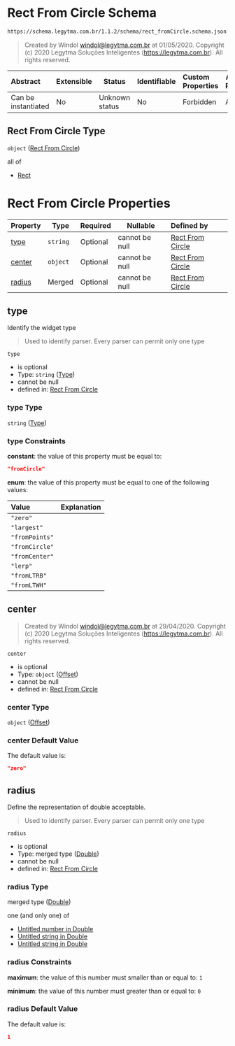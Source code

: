 # Rect From Circle Schema

```txt
https://schema.legytma.com.br/1.1.2/schema/rect_fromCircle.schema.json
```




> Created by Windol [windol@legytma.com.br](mailto:windol@legytma.com.br) at 01/05/2020.
> Copyright (c) 2020 Legytma Soluções Inteligentes (<https://legytma.com.br>). All rights reserved.
>

| Abstract            | Extensible | Status         | Identifiable | Custom Properties | Additional Properties | Access Restrictions | Defined In                                                                                  |
| :------------------ | ---------- | -------------- | ------------ | :---------------- | --------------------- | ------------------- | ------------------------------------------------------------------------------------------- |
| Can be instantiated | No         | Unknown status | No           | Forbidden         | Allowed               | none                | [rect_fromCircle.schema.json](../schema/rect_fromCircle.schema.json) |

## Rect From Circle Type

`object` ([Rect From Circle](rect_fromcircle.md))

all of

-   [Rect](decoration_image-properties-rect.md)

# Rect From Circle Properties

| Property          | Type     | Required | Nullable       | Defined by                                                                                                                                     |
| :---------------- | -------- | -------- | -------------- | :--------------------------------------------------------------------------------------------------------------------------------------------- |
| [type](#type)     | `string` | Optional | cannot be null | [Rect From Circle](widget-definitions-type.md)  |
| [center](#center) | `object` | Optional | cannot be null | [Rect From Circle](box_shadow-properties-offset.md)    |
| [radius](#radius) | Merged   | Optional | cannot be null | [Rect From Circle](app_bar_theme-properties-double.md) |

## type

Identify the widget type


> Used to identify parser. Every parser can permit only one type
>

`type`

-   is optional
-   Type: `string` ([Type](widget-definitions-type.md))
-   cannot be null
-   defined in: [Rect From Circle](widget-definitions-type.md)

### type Type

`string` ([Type](widget-definitions-type.md))

### type Constraints

**constant**: the value of this property must be equal to:

```json
"fromCircle"
```

**enum**: the value of this property must be equal to one of the following values:

| Value          | Explanation |
| :------------- | ----------- |
| `"zero"`       |             |
| `"largest"`    |             |
| `"fromPoints"` |             |
| `"fromCircle"` |             |
| `"fromCenter"` |             |
| `"lerp"`       |             |
| `"fromLTRB"`   |             |
| `"fromLTWH"`   |             |

## center




> Created by Windol [windol@legytma.com.br](mailto:windol@legytma.com.br) at 29/04/2020.
> Copyright (c) 2020 Legytma Soluções Inteligentes (<https://legytma.com.br>). All rights reserved.
>

`center`

-   is optional
-   Type: `object` ([Offset](box_shadow-properties-offset.md))
-   cannot be null
-   defined in: [Rect From Circle](box_shadow-properties-offset.md)

### center Type

`object` ([Offset](box_shadow-properties-offset.md))

### center Default Value

The default value is:

```json
"zero"
```

## radius

Define the representation of double acceptable.


> Used to identify parser. Every parser can permit only one type
>

`radius`

-   is optional
-   Type: merged type ([Double](app_bar_theme-properties-double.md))
-   cannot be null
-   defined in: [Rect From Circle](app_bar_theme-properties-double.md)

### radius Type

merged type ([Double](app_bar_theme-properties-double.md))

one (and only one) of

-   [Untitled number in Double](double-definitions-doublenumber.md)
-   [Untitled string in Double](double-definitions-doublestring.md)
-   [Untitled string in Double](double-definitions-doubleenum.md)

### radius Constraints

**maximum**: the value of this number must smaller than or equal to: `1`

**minimum**: the value of this number must greater than or equal to: `0`

### radius Default Value

The default value is:

```json
1
```
